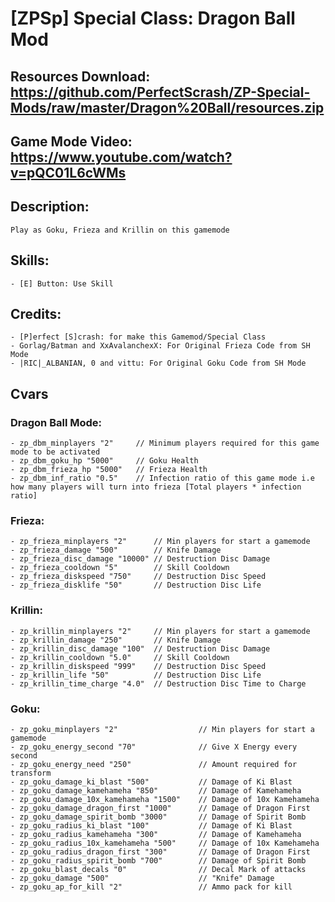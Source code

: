 # [ZPSp] Special Class: Dragon Ball Mod

## Resources Download: https://github.com/PerfectScrash/ZP-Special-Mods/raw/master/Dragon%20Ball/resources.zip

## Game Mode Video: https://www.youtube.com/watch?v=pQC01L6cWMs
	
## Description:
	Play as Goku, Frieza and Krillin on this gamemode

## Skills:
	- [E] Button: Use Skill
  
## Credits:
    - [P]erfect [S]crash: for make this Gamemod/Special Class
    - Gorlag/Batman and XxAvalanchexX: For Original Frieza Code from SH Mode
    - |RIC|_ALBANIAN, 0 and vittu: For Original Goku Code from SH Mode

## Cvars

### Dragon Ball Mode:
    - zp_dbm_minplayers "2" 	// Minimum players required for this game mode to be activated
    - zp_dbm_goku_hp "5000" 	// Goku Health
    - zp_dbm_frieza_hp "5000" 	// Frieza Health
    - zp_dbm_inf_ratio "0.5"	// Infection ratio of this game mode i.e how many players will turn into frieza [Total players * infection ratio]

### Frieza:
    - zp_frieza_minplayers "2"      // Min players for start a gamemode
    - zp_frieza_damage "500"        // Knife Damage
    - zp_frieza_disc_damage "10000"	// Destruction Disc Damage
    - zp_frieza_cooldown "5"        // Skill Cooldown
    - zp_frieza_diskspeed "750"     // Destruction Disc Speed
    - zp_frieza_disklife "50"       // Destruction Disc Life

### Krillin:
    - zp_krillin_minplayers "2"     // Min players for start a gamemode
    - zp_krillin_damage "250"       // Knife Damage
    - zp_krillin_disc_damage "100"	// Destruction Disc Damage
    - zp_krillin_cooldown "5.0"     // Skill Cooldown
    - zp_krillin_diskspeed "999"    // Destruction Disc Speed
    - zp_krillin_life "50"          // Destruction Disc Life
    - zp_krillin_time_charge "4.0"  // Destruction Disc Time to Charge

### Goku:
    - zp_goku_minplayers "2"                  // Min players for start a gamemode
    - zp_goku_energy_second "70"              // Give X Energy every second
    - zp_goku_energy_need "250"               // Amount required for transform
    - zp_goku_damage_ki_blast "500"           // Damage of Ki Blast
    - zp_goku_damage_kamehameha "850"         // Damage of Kamehameha
    - zp_goku_damage_10x_kamehameha "1500"    // Damage of 10x Kamehameha
    - zp_goku_damage_dragon_first "1000"      // Damage of Dragon First
    - zp_goku_damage_spirit_bomb "3000"       // Damage of Spirit Bomb
    - zp_goku_radius_ki_blast "100"           // Damage of Ki Blast
    - zp_goku_radius_kamehameha "300"         // Damage of Kamehameha
    - zp_goku_radius_10x_kamehameha "500"     // Damage of 10x Kamehameha
    - zp_goku_radius_dragon_first "300"       // Damage of Dragon First
    - zp_goku_radius_spirit_bomb "700"        // Damage of Spirit Bomb
    - zp_goku_blast_decals "0"                // Decal Mark of attacks
    - zp_goku_damage "500"                    // "Knife" Damage
    - zp_goku_ap_for_kill "2"                 // Ammo pack for kill
